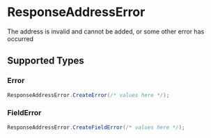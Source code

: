 # ResponseAddressError

The address is invalid and cannot be added, or some other error has occurred


## Supported Types

### Error

```csharp
ResponseAddressError.CreateError(/* values here */);
```

### FieldError

```csharp
ResponseAddressError.CreateFieldError(/* values here */);
```
